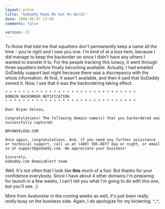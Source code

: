 ```yaml
---
layout: prose
title: "GoDaddy Made Me Eat My Words"
date: 2006-06-07 12:00
comments: false

version: 22
---
```


To those that told me that squatters don't permanently keep a name all the time - you're right and I owe you one. I'm kind of at a loss here, because I did manage to keep the backorder on since I didn't have any others I wanted to transfer it to. For the people tracking this lunacy, it went through three squatters before finally becoming available. Actually, I had emailed GoDaddy support last night because there was a discrepancy with the whois information. At first, it wasn't available, and then it said that GoDaddy owned it. Now, I see that it was the backordering taking effect.

    * * * * * * * * * * * * * * * * * * * * * * * * * * * * * *
    DOMAIN BACKORDER NOTIFICATION
    * * * * * * * * * * * * * * * * * * * * * * * * * * * * * *

    Dear Bryan Veloso,

    Congratulations! The following domain name(s) that you backordered was successfully captured:

    BRYANVELOSO.COM

    Once again, congratulations. And, if you need any further assistance or technical support, call us at (480) 505-8877 day or night, or email us at support@godaddy.com. We appreciate your business!

    Sincerely,
    GoDaddy.com DomainAlert team

Well. It's not often that I look like **this** much of a fool. But thanks for your confidence everybody. Since I have about 4 other domains I'm preparing for launch in a few weeks, I can't tell you what I'm going to do with this one, but you'll see. ;)

More from Avalonstar in the coming weeks as well, it's just been really _really_ busy on the business side. Again, I do apologize for my bickering. ^_^;
